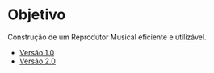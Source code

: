 # Objetivo 

Construção de um Reprodutor Musical eficiente e utilizável.

- [Versão 1.0](Versão_1_0/README.md)
- [Versão 2.0]()


